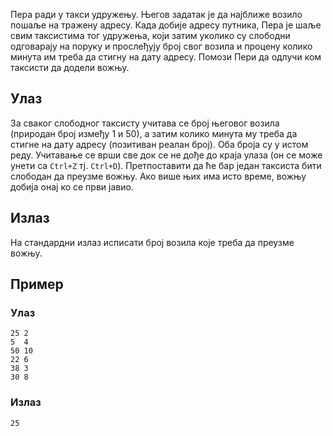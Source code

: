 ﻿Пера ради у такси удружењу. Његов задатак је да најближе возило пошаље на тражену адресу. Када добије адресу путника, Пера је шаље свим таксистима тог удружења, који затим уколико су слободни одговарају на поруку и прослеђују број свог возила и процену колико минута им треба да стигну на дату адресу. Помози Пери да одлучи ком таксисти да додели вожњу.

## Улаз

За сваког слободног таксисту учитава се број његовог возила (природан број између 1 и 50), а затим колико минута му треба да стигне на дату адресу (позитиван реалан број). Оба броја су у истом реду.
Учитавање се врши све док се не дође до краја улаза (он се може унети са `Ctrl+Z` тј. `Ctrl+D`).
Претпоставити да ће  бар један таксиста бити слободан да преузме вожњу.
Ако више њих има исто време, вожњу добија онај ко се први јавио.

## Излаз

На стандардни излаз исписати број возила које треба да преузме вожњу.

## Пример

### Улаз

~~~
25 2
5  4
50 10
22 6
38 3
30 8
~~~

### Излаз

~~~
25
~~~

